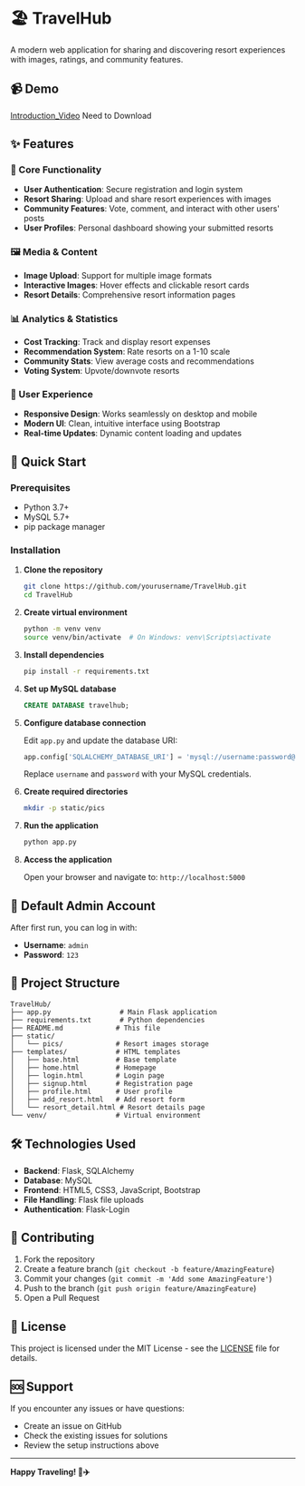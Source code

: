 # 🏖️ TravelHub

A modern web application for sharing and discovering resort experiences with images, ratings, and community features.

## 📹 Demo

<!-- Drag and drop your Introduction.mov file here when editing on GitHub -->
<!-- The video will be automatically embedded as a playable video -->
[Introduction_Video](Introduction.mov)
Need to Download

## ✨ Features

### 🎯 Core Functionality
- **User Authentication**: Secure registration and login system
- **Resort Sharing**: Upload and share resort experiences with images
- **Community Features**: Vote, comment, and interact with other users' posts
- **User Profiles**: Personal dashboard showing your submitted resorts

### 🖼️ Media & Content
- **Image Upload**: Support for multiple image formats
- **Interactive Images**: Hover effects and clickable resort cards
- **Resort Details**: Comprehensive resort information pages

### 📊 Analytics & Statistics
- **Cost Tracking**: Track and display resort expenses
- **Recommendation System**: Rate resorts on a 1-10 scale
- **Community Stats**: View average costs and recommendations
- **Voting System**: Upvote/downvote resorts

### 🎨 User Experience
- **Responsive Design**: Works seamlessly on desktop and mobile
- **Modern UI**: Clean, intuitive interface using Bootstrap
- **Real-time Updates**: Dynamic content loading and updates

## 🚀 Quick Start

### Prerequisites
- Python 3.7+
- MySQL 5.7+
- pip package manager

### Installation

1. **Clone the repository**
   ```bash
   git clone https://github.com/yourusername/TravelHub.git
   cd TravelHub
   ```

2. **Create virtual environment**
   ```bash
   python -m venv venv
   source venv/bin/activate  # On Windows: venv\Scripts\activate
   ```

3. **Install dependencies**
   ```bash
   pip install -r requirements.txt
   ```

4. **Set up MySQL database**
   ```sql
   CREATE DATABASE travelhub;
   ```

5. **Configure database connection**
   
   Edit `app.py` and update the database URI:
   ```python
   app.config['SQLALCHEMY_DATABASE_URI'] = 'mysql://username:password@localhost/travelhub'
   ```
   Replace `username` and `password` with your MySQL credentials.

6. **Create required directories**
   ```bash
   mkdir -p static/pics
   ```

7. **Run the application**
   ```bash
   python app.py
   ```

8. **Access the application**
   
   Open your browser and navigate to: `http://localhost:5000`

## 👤 Default Admin Account

After first run, you can log in with:
- **Username**: `admin`
- **Password**: `123`

## 📁 Project Structure

```
TravelHub/
├── app.py                 # Main Flask application
├── requirements.txt       # Python dependencies
├── README.md             # This file
├── static/
│   └── pics/             # Resort images storage
├── templates/            # HTML templates
│   ├── base.html         # Base template
│   ├── home.html         # Homepage
│   ├── login.html        # Login page
│   ├── signup.html       # Registration page
│   ├── profile.html      # User profile
│   ├── add_resort.html   # Add resort form
│   └── resort_detail.html # Resort details page
└── venv/                 # Virtual environment
```

## 🛠️ Technologies Used

- **Backend**: Flask, SQLAlchemy
- **Database**: MySQL
- **Frontend**: HTML5, CSS3, JavaScript, Bootstrap
- **File Handling**: Flask file uploads
- **Authentication**: Flask-Login

## 🤝 Contributing

1. Fork the repository
2. Create a feature branch (`git checkout -b feature/AmazingFeature`)
3. Commit your changes (`git commit -m 'Add some AmazingFeature'`)
4. Push to the branch (`git push origin feature/AmazingFeature`)
5. Open a Pull Request

## 📝 License

This project is licensed under the MIT License - see the [LICENSE](LICENSE) file for details.

## 🆘 Support

If you encounter any issues or have questions:
- Create an issue on GitHub
- Check the existing issues for solutions
- Review the setup instructions above

---

**Happy Traveling! 🌴✈️** 
